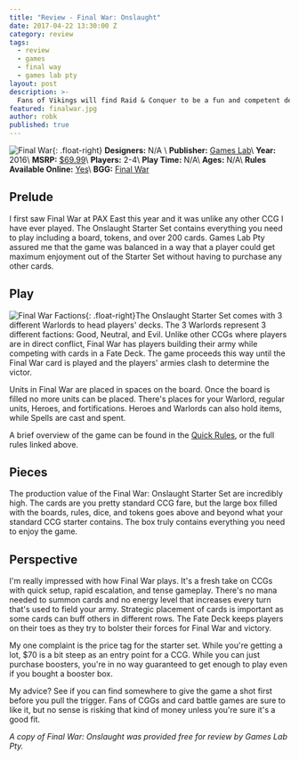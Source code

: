 ```yaml
---
title: "Review - Final War: Onslaught"
date: 2017-04-22 13:30:00 Z
category: review
tags:
  - review
  - games
  - final way
  - games lab pty
layout: post
description: >-
  Fans of Vikings will find Raid & Conquer to be a fun and competent deck builder;
featured: finalwar.jpg
author: robk
published: true
---
```


![Final War](/images/finalway/cover.png){: .float-right}
**Designers:**  N/A \\
**Publisher:** [Games Lab](https://www.finalwar.com)\\
**Year:** 2016\\
**MSRP:** [$69.99](https://www.finalwar.com/products/onslaught-starter-set)\\
**Players:** 2-4\\
**Play Time:** N/A\\
**Ages:** N/A\\
**Rules Available Online:** [Yes](https://cdn.shopify.com/s/files/1/1574/8227/files/FWTCG004_Rulebook_for_Web.pdf?5307978577551587073)\\
**BGG:** [Final War](https://boardgamegeek.com/boardgame/219564/final-war)

<h2>Prelude</h2>

I first saw Final War at PAX East this year and it was unlike any other CCG I have ever played. The Onslaught Starter Set contains everything you need to play including a board, tokens, and over 200 cards. Games Lab Pty assured me that the game was balanced in a way that a player could get maximum enjoyment out of the Starter Set without having to purchase any other cards.

<h2>Play</h2>

![Final War Factions](/images/finalwar/factions.jpg){: .float-right}The Onslaught Starter Set comes with 3 different Warlords to head players' decks. The 3 Warlords represent 3 different factions: Good, Neutral, and Evil. Unlike other CCGs where players are in direct conflict, Final War has players building their army while competing with cards in a Fate Deck. The game proceeds this way until the Final War card is played and the players' armies clash to determine the victor.

Units in Final War are placed in spaces on the board. Once the board is filled no more units can be placed. There's places for your Warlord, regular units, Heroes, and fortifications. Heroes and Warlords can also hold items, while Spells are cast and spent.

A brief overview of the game can be found in the [Quick Rules](https://cdn.shopify.com/s/files/1/1574/8227/files/Quicker_Player_Guide_For_Web.pdf?5307978577551587073), or the full rules linked above.

<h2>Pieces</h2>

The production value of the Final War: Onslaught Starter Set are incredibly high. The cards are you pretty standard CCG fare, but the large box filled with the boards, rules, dice, and tokens goes above and beyond what your standard CCG starter contains. The box truly contains everything you need to enjoy the game.

<h2>Perspective</h2>

I'm really impressed with how Final War plays. It's a fresh take on CCGs with quick setup, rapid escalation, and tense gameplay. There's no mana needed to summon cards and no energy level that increases every turn that's used to field your army. Strategic placement of cards is important as some cards can buff others in different rows. The Fate Deck keeps players on their toes as they try to bolster their forces for Final War and victory.

My one complaint is the price tag for the starter set. While you're getting a lot, $70 is a bit steep as an entry point for a CCG. While you can just purchase boosters, you're in no way guaranteed to get enough to play even if you bought a booster box.

My advice? See if you can find somewhere to give the game a shot first before you pull the trigger. Fans of CGGs and card battle games are sure to like it, but no sense is risking that kind of money unless you're sure it's a good fit.

*A copy of Final War: Onslaught was provided free for review by Games Lab Pty.*
